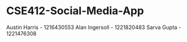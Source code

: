 # CSE412-Social-Media-App

Austin Harris - 1216430553
Alan Ingersoll - 1221820483
Sarva Gupta - 1221476308

